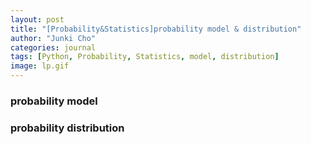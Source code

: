 ```yaml
---
layout: post
title: "[Probability&Statistics]probability model & distribution"
author: "Junki Cho"
categories: journal
tags: [Python, Probability, Statistics, model, distribution]
image: lp.gif
---
```

### probability model




###  probability distribution
